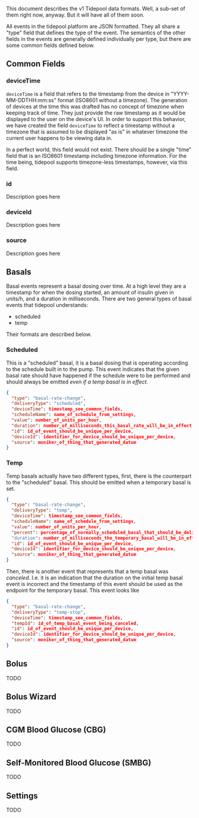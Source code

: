This document describes the v1 Tidepool data formats.  Well, a sub-set of them right now, anyway.  But it will have all of them soon.

All events in the tidepool platform are JSON formatted.  They all share a "type" field that defines the type of the event.  The semantics of the other fields in the events are generally defined individually per type, but there are some common fields defined below.

## Common Fields

### deviceTime

`deviceTime` is a field that refers to the timestamp from the device in "YYYY-MM-DDTHH:mm:ss" format (ISO8601 without a timezone).  The generation of devices at the time this was drafted has no concept of timezone when keeping track of time.  They just provide the raw timestamp as it would be displayed to the user on the device's UI.  In order to support this behavior, we have created the field `deviceTime` to reflect a timestamp without a timezone that is assumed to be displayed "as is" in whatever timezone the current user happens to be viewing data in.

In a perfect world, this field would not exist.  There should be a single "time" field that is an ISO8601 timestamp including timezone information.  For the time being, tidepool supports timezone-less timestamps, however, via this field.

### id

Description goes here

### deviceId

Description goes here

### source

Description goes here

## Basals

Basal events represent a basal dosing over time.  At a high level they are a timestamp for when the dosing started, an amount of insulin given in units/h, and a duration in milliseconds.  There are two general types of basal events that tidepool understands:

* scheduled
* temp

Their formats are described below.

### Scheduled

This is a "scheduled" basal, it is a basal dosing that is operating according to the schedule built in to the pump.  This event indicates that the given basal rate should have happened if the schedule were to be performed and should always be emitted *even if a temp basal is in effect*.

``` json
{
  "type": "basal-rate-change",
  "deliveryType": "scheduled",
  "deviceTime": timestamp_see_common_fields,
  "scheduleName": name_of_schedule_from_settings,
  "value": number_of_units_per_hour,
  "duration": number_of_milliseconds_this_basal_rate_will_be_in_effect,
  "id": id_of_event_should_be_unique_per_device,
  "deviceId": identifier_for_device_should_be_unique_per_device,
  "source": moniker_of_thing_that_generated_datum
}
```

### Temp

Temp basals actually have two different types, first, there is the counterpart to the "scheduled" basal.  This should be emitted when a temporary basal is set.

``` json
{
  "type": "basal-rate-change",
  "deliveryType": "temp",
  "deviceTime": timestamp_see_common_fields,
  "scheduleName": name_of_schedule_from_settings,
  "value": number_of_units_per_hour,
  "percent": percentage_of_normally_scheduled_basal_that_should_be_delivered
  "duration": number_of_milliseconds_the_temporary_basal_will_be_in_effect,
  "id": id_of_event_should_be_unique_per_device,
  "deviceId": identifier_for_device_should_be_unique_per_device,
  "source": moniker_of_thing_that_generated_datum
}
```

Then, there is another event that represents that a temp basal was *canceled*.  I.e. it is an indication that the duration on the initial temp basal event is incorrect and the timestamp of this event should be used as the endpoint for the temporary basal.  This event looks like

``` json
{
  "type": "basal-rate-change",
  "deliveryType": "temp-stop",
  "deviceTime": timestamp_see_common_fields,
  "tempId": id_of_temp_basal_event_being_canceled,
  "id": id_of_event_should_be_unique_per_device,
  "deviceId": identifier_for_device_should_be_unique_per_device,
  "source": moniker_of_thing_that_generated_datum
}
```

## Bolus

TODO

## Bolus Wizard

TODO 

## CGM Blood Glucose (CBG)

TODO

## Self-Monitored Blood Glucose (SMBG)

TODO

## Settings

TODO
